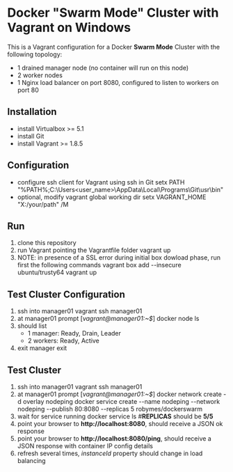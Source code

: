 # Docker "Swarm Mode" Cluster with Vagrant on Windows
This is a Vagrant configuration for a Docker **Swarm Mode** Cluster with the following topology:
* 1 drained manager node (no container will run on this node)
* 2 worker nodes
* 1 Nginx load balancer on port 8080, configured to listen to workers on port 80
## Installation
* install Virtualbox >= 5.1
* install Git
* install Vagrant >= 1.8.5
## Configuration
* configure ssh client for Vagrant using ssh in Git
    setx PATH "%PATH%;C:\Users\<user_name>\AppData\Local\Programs\Git\usr\bin"
* optional, modify vagrant global working dir
    setx VAGRANT_HOME "X:/your/path" /M
## Run
1. clone this repository
2. run Vagrant pointing the Vagrantfile folder
    vagrant up
3. NOTE: in presence of a SSL error during initial box dowload phase, run first the following commands
    vagrant box add --insecure ubuntu/trusty64
    vagrant up
## Test Cluster Configuration
1. ssh into manager01
    vagrant ssh manager01
2. at manager01 prompt [*vagrant@manager01:~$*]
    docker node ls
3. should list 
    * 1 manager: Ready, Drain, Leader
    * 2 workers: Ready, Active
4. exit manager
    exit
## Test Cluster
1. ssh into manager01
    vagrant ssh manager01
2. at manager01 prompt [*vagrant@manager01:~$*]
    docker network create -d overlay nodeping
    docker service create --name nodeping --network nodeping --publish 80:8080 --replicas 5 robymes/dockerswarm
3. wait for service running
    docker service ls #**REPLICAS** should be **5/5** 
4. point your browser to **http://localhost:8080**, should receive a JSON ok response
5. point your browser to **http://localhost:8080/ping**, should receive a JSON response with container IP config details
6. refresh several times, *instanceId* property should change in load balancing 